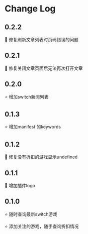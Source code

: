 # Change Log

## 0.2.2
🐛 修复刷新文章列表时页码错误的问题

## 0.2.1
🐛 修复关闭文章页面后无法再次打开文章

## 0.2.0
⭐️ 增加switch新闻列表

## 0.1.3
⭐️ 增加manifest 的keywords

## 0.1.2
🐛 修复没有折扣的游戏显示undefined

## 0.1.1

🎨 增加插件logo

## 0.1.0

⭐️ 随时查询最新switch游戏

⭐️ 添加关注的游戏，随手查询折扣情况
